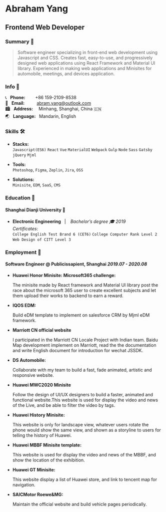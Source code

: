 # **Abraham Yang**

## **Frontend Web Developer**

### **Summary** 🤵

> Software engineer specializing in front-end web development using Javascript and CSS. Creates fast, easy-to-use, and progressively designed web applications using React Framework and Material UI library. Experienced in making web applications and Minisites for automobile, meetings, and devices application.

### **Info** 🔖

📞 &ensp;**Phone:**&ensp;&ensp;&ensp;&ensp; +86 159-2109-8538  
📧 &ensp;**Email:**&ensp;&ensp;&ensp;&ensp;&ensp; abram.yang@outlook.com  
🏙 &ensp;**Address:**&ensp;&ensp; Minhang, Shanghai, China 🇨🇳  
🌏 &ensp;**Language:**&ensp; Mandarin, English

### **Skills** 🛠

- **Stacks:**  
   `Javascript(ES6)` `React` `Vue` `MaterialUI` `Webpack` `Gulp` `Node` `Sass` `Gatsby` `jQuery` `Mjml`

- **Tools:**  
  `Photoshop`, `Figma`, `Zeplin`, `Jira`, `OSS`

- **Solutions:**  
  `Minisite`, `EDM`, `SaaS`, `CMS`

### **Education** 📖

#### **Shanghai Dianji University** 🏫

- **Electronic Engineering** &ensp;| &ensp; _Bachelor’s degree 🎓 2019_  
   _Certificates_:  
   `College English Test Brand 6 (CET6)` `College Computer Rank Level 2` `Web Design of CITT Level 3 `

### **Employment** 💼

#### **Software Engineer @ Publicissapient, Shanghai** _2019.07 - 2020.08_

- **Huawei Honor Minisite: Microsoft365 challenge:**

  The minisite made by React framework and Material UI library post the race about the microsoft 365 user to create excellent subjects and let them upload their works to backend to earn a reward.

- **IQOS EDM:**

  Build eDM template to implement on salesforce CRM by Mjml eDM framework.

- **Marriott CN official website**

  I participated in the Marriott CN Locale Project with Indian team.
  Baidu Map development implement on Marriott, read the the documentation and write English document for introduction for wechat JSSDK.

- **DS Automobile:**

  Collaborate with my team to build a fast, fade animated, artistic and responsive website.

- **Huawei MWC2020 Minisite**

  Follow the design of UI/UX designers to build a faster, animated and functional website.This website is used for display the video and news of the Live, and be able to filter the video by tags.

- **Huawei History Minisite:**

  This website is only for landscape view, whatever users rotate the phone would show the same view, and shown as a storyline to users for telling the history of Huawei.

- **Huawei MBBF Minisite template:**

  This website is used for display the video and news of the MBBF, and show the location of the exhibition.

- **Huawei GT Minisite:**

  This website display a list of Huawei store, and link to tencent map for navigation.

- **SAICMotor Roewe&MG:**

  Maintain the official website and build vehicle pages periodically.
